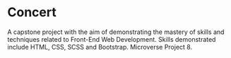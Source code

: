 # Concert
A capstone project with the aim of demonstrating the mastery of skills and techniques related to Front-End Web Development. Skills demonstrated include HTML, CSS, SCSS and Bootstrap. Microverse Project 8.
